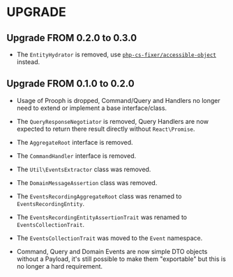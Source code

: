 UPGRADE
=======

## Upgrade FROM 0.2.0 to 0.3.0

* The `EntityHydrator` is removed, use [`php-cs-fixer/accessible-object`](https://github.com/PHP-CS-Fixer/AccessibleObject) 
  instead.

## Upgrade FROM 0.1.0 to 0.2.0

* Usage of Prooph is dropped, Command/Query and Handlers no longer need to extend
  or implement a base interface/class.

* The `QueryResponseNegotiator` is removed, Query Handlers are now expected
  to return there result directly without `React\Promise`.
  
* The `AggregateRoot` interface is removed.

* The `CommandHandler` interface is removed.

* The `Util\EventsExtractor` class was removed.

* The `DomainMessageAssertion` class was removed.

* The `EventsRecordingAggregateRoot` class was renamed to `EventsRecordingEntity`.

* The `EventsRecordingEntityAssertionTrait` was renamed to `EventsCollectionTrait`.

* The `EventsCollectionTrait` was moved to the `Event` namespace.

* Command, Query and Domain Events are now simple DTO objects without a Payload,
  it's still possible to make them "exportable" but this is no longer a hard requirement.
  

